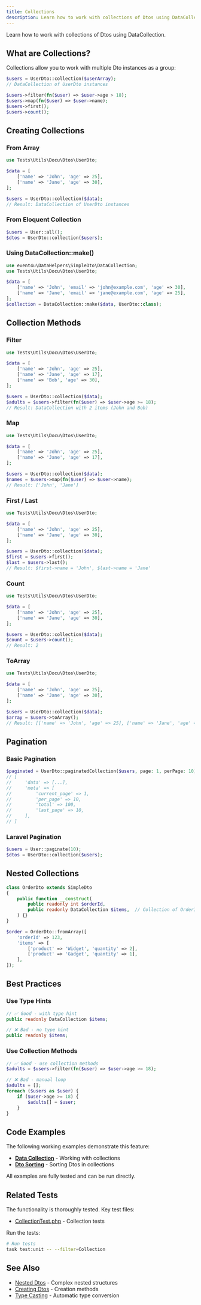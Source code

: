 ```yaml
---
title: Collections
description: Learn how to work with collections of Dtos using DataCollection
---
```


Learn how to work with collections of Dtos using DataCollection.

## What are Collections?

Collections allow you to work with multiple Dto instances as a group:

<!-- skip-test: Code snippet example -->
```php
$users = UserDto::collection($userArray);
// DataCollection of UserDto instances

$users->filter(fn($user) => $user->age > 18);
$users->map(fn($user) => $user->name);
$users->first();
$users->count();
```

## Creating Collections

### From Array

```php
use Tests\Utils\Docu\Dtos\UserDto;

$data = [
    ['name' => 'John', 'age' => 25],
    ['name' => 'Jane', 'age' => 30],
];

$users = UserDto::collection($data);
// Result: DataCollection of UserDto instances
```

### From Eloquent Collection

<!-- skip-test: Requires Laravel -->
```php
$users = User::all();
$dtos = UserDto::collection($users);
```

### Using DataCollection::make()

```php
use event4u\DataHelpers\SimpleDto\DataCollection;
use Tests\Utils\Docu\Dtos\UserDto;

$data = [
    ['name' => 'John', 'email' => 'john@example.com', 'age' => 30],
    ['name' => 'Jane', 'email' => 'jane@example.com', 'age' => 25],
];
$collection = DataCollection::make($data, UserDto::class);
```

## Collection Methods

### Filter

```php
use Tests\Utils\Docu\Dtos\UserDto;

$data = [
    ['name' => 'John', 'age' => 25],
    ['name' => 'Jane', 'age' => 17],
    ['name' => 'Bob', 'age' => 30],
];

$users = UserDto::collection($data);
$adults = $users->filter(fn($user) => $user->age >= 18);
// Result: DataCollection with 2 items (John and Bob)
```

### Map

```php
use Tests\Utils\Docu\Dtos\UserDto;

$data = [
    ['name' => 'John', 'age' => 25],
    ['name' => 'Jane', 'age' => 17],
];

$users = UserDto::collection($data);
$names = $users->map(fn($user) => $user->name);
// Result: ['John', 'Jane']
```

### First / Last

```php
use Tests\Utils\Docu\Dtos\UserDto;

$data = [
    ['name' => 'John', 'age' => 25],
    ['name' => 'Jane', 'age' => 30],
];

$users = UserDto::collection($data);
$first = $users->first();
$last = $users->last();
// Result: $first->name = 'John', $last->name = 'Jane'
```

### Count

```php
use Tests\Utils\Docu\Dtos\UserDto;

$data = [
    ['name' => 'John', 'age' => 25],
    ['name' => 'Jane', 'age' => 30],
];

$users = UserDto::collection($data);
$count = $users->count();
// Result: 2
```

### ToArray

```php
use Tests\Utils\Docu\Dtos\UserDto;

$data = [
    ['name' => 'John', 'age' => 25],
    ['name' => 'Jane', 'age' => 30],
];

$users = UserDto::collection($data);
$array = $users->toArray();
// Result: [['name' => 'John', 'age' => 25], ['name' => 'Jane', 'age' => 30]]
```

## Pagination

### Basic Pagination

<!-- skip-test: Requires external data -->
```php
$paginated = UserDto::paginatedCollection($users, page: 1, perPage: 10);
// [
//     'data' => [...],
//     'meta' => [
//         'current_page' => 1,
//         'per_page' => 10,
//         'total' => 100,
//         'last_page' => 10,
//     ],
// ]
```

### Laravel Pagination

<!-- skip-test: Requires Laravel -->
```php
$users = User::paginate(10);
$dtos = UserDto::collection($users);
```

## Nested Collections

<!-- skip-test: Class definition example -->
```php
class OrderDto extends SimpleDto
{
    public function __construct(
        public readonly int $orderId,
        public readonly DataCollection $items,  // Collection of OrderItemDto
    ) {}
}

$order = OrderDto::fromArray([
    'orderId' => 123,
    'items' => [
        ['product' => 'Widget', 'quantity' => 2],
        ['product' => 'Gadget', 'quantity' => 1],
    ],
]);
```

## Best Practices

### Use Type Hints

<!-- skip-test: Code snippet example -->
```php
// ✅ Good - with type hint
public readonly DataCollection $items;

// ❌ Bad - no type hint
public readonly $items;
```

### Use Collection Methods

<!-- skip-test: Code snippet example -->
```php
// ✅ Good - use collection methods
$adults = $users->filter(fn($user) => $user->age >= 18);

// ❌ Bad - manual loop
$adults = [];
foreach ($users as $user) {
    if ($user->age >= 18) {
        $adults[] = $user;
    }
}
```


## Code Examples

The following working examples demonstrate this feature:

- [**Data Collection**](https://github.com/event4u-app/data-helpers/blob/main/examples/simple-dto/collections/data-collection.php) - Working with collections
- [**Dto Sorting**](https://github.com/event4u-app/data-helpers/blob/main/examples/simple-dto/collections/dto-sorting.php) - Sorting Dtos in collections

All examples are fully tested and can be run directly.

## Related Tests

The functionality is thoroughly tested. Key test files:

- [CollectionTest.php](https://github.com/event4u-app/data-helpers/blob/main/tests/Unit/SimpleDto/CollectionTest.php) - Collection tests

Run the tests:

```bash
# Run tests
task test:unit -- --filter=Collection
```

## See Also

- [Nested Dtos](/data-helpers/simple-dto/nested-dtos/) - Complex nested structures
- [Creating Dtos](/data-helpers/simple-dto/creating-dtos/) - Creation methods
- [Type Casting](/data-helpers/simple-dto/type-casting/) - Automatic type conversion
